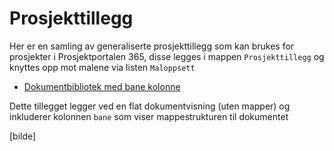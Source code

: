 # Prosjekttillegg

Her er en samling av generaliserte prosjekttillegg som kan brukes for prosjekter i Prosjektportalen 365, disse legges i mappen `Prosjekttillegg` og knyttes opp mot malene via listen `Maloppsett`

- [Dokumentbibliotek med bane kolonne](./Dokumentbibliotek_flat_bane.txt)

Dette tillegget legger ved en flat dokumentvisning (uten mapper) og inkluderer kolonnen `bane` som viser mappestrukturen til dokumentet

[bilde]
